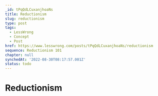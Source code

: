 ```yaml
---
_id: tPqQdLCuxanjhoaNs
title: Reductionism
slug: reductionism
type: post
tags:
  - LessWrong
  - Concept
  - Post
href: https://www.lesswrong.com/posts/tPqQdLCuxanjhoaNs/reductionism
sequence: Reductionism 101
chapter: null
synchedAt: '2022-08-30T08:17:57.001Z'
status: todo
---
```


# Reductionism
